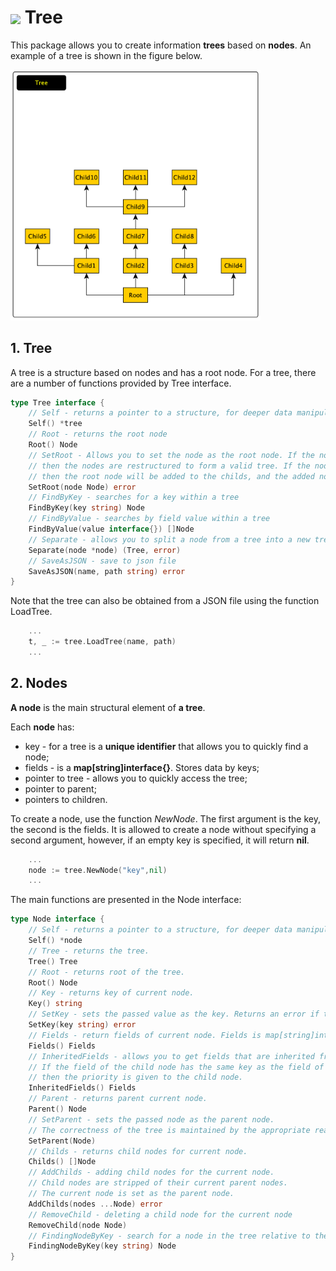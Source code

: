 <h1> <img src="https://img.icons8.com/external-flatart-icons-lineal-color-flatarticons/344/external-tree-autumn-flatart-icons-lineal-color-flatarticons-3.png" width="50px" align="center"> Tree</h1>

This package allows you to create information **trees** based on **nodes**. An example of a tree is shown in the figure below.

<img src="./img/tree_01.png" width="400px">

<h2> 1. Tree </h2>

A tree is a structure based on nodes and has a root node. For a tree, there are a number of functions provided by Tree interface.

````go
type Tree interface {
	// Self - returns a pointer to a structure, for deeper data manipulation
	Self() *tree
	// Root - returns the root node
	Root() Node
	// SetRoot - Allows you to set the node as the root node. If the node is part of a tree, 
	// then the nodes are restructured to form a valid tree. If the node is not part of the tree, 
	// then the root node will be added to the childs, and the added node will become the root.
	SetRoot(node Node) error
	// FindByKey - searches for a key within a tree
	FindByKey(key string) Node
	// FindByValue - searches by field value within a tree 
	FindByValue(value interface{}) []Node
	// Separate - allows you to split a node from a tree into a new tree. All links are removed.
	Separate(node *node) (Tree, error)
	// SaveAsJSON - save to json file
	SaveAsJSON(name, path string) error
}
````

Note that the tree can also be obtained from a JSON file using the function LoadTree.

````go
	...
	t, _ := tree.LoadTree(name, path)
	...
````

<h2> 2. Nodes </h2>

**A node** is the main structural element of **a tree**. 

Each **node** has: 
* key - for a tree is a **unique identifier** that allows you to quickly find a node;
* fields - is a **map[string]interface{}**. Stores data by keys;
* pointer to tree - allows you to quickly access the tree;
* pointer to parent;
* pointers to children.

To create a node, use the function *NewNode*. The first argument is the key, the second is the fields. It is allowed to create a node without specifying a second argument, however, if an empty key is specified, it will return **nil**.
````go
	...
	node := tree.NewNode("key",nil)
	...
````

The main functions are presented in the Node interface:

````go
type Node interface {
	// Self - returns a pointer to a structure, for deeper data manipulation
	Self() *node
	// Tree - returns the tree.
	Tree() Tree
	// Root - returns root of the tree.
	Root() Node
	// Key - returns key of current node.
	Key() string
	// SetKey - sets the passed value as the key. Returns an error if the key already exists in the tree.
	SetKey(key string) error
	// Fields - return fields of current node. Fields is map[string]interface{}
	Fields() Fields
	// InheritedFields - allows you to get fields that are inherited from parent nodes.
	// If the field of the child node has the same key as the field of the parent node,
	// then the priority is given to the child node.
	InheritedFields() Fields
	// Parent - returns parent current node.
	Parent() Node
	// SetParent - sets the passed node as the parent node. 
	// The correctness of the tree is maintained by the appropriate reassignment of parent and child nodes
	SetParent(Node)
	// Childs - returns child nodes for current node.
	Childs() []Node
	// AddChilds - adding child nodes for the current node.
	// Child nodes are stripped of their current parent nodes.
	// The current node is set as the parent node.
	AddChilds(nodes ...Node) error
	// RemoveChild - deleting a child node for the current node
	RemoveChild(node Node)
	// FindingNodeByKey - search for a node in the tree relative to the current node
	FindingNodeByKey(key string) Node
}
````



